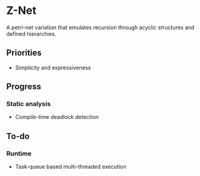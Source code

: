 # Z-Net

A petri-net variation that emulates recursion through acyclic structures and defined hierarchies.

## Priorities
- Simplicity and expressiveness

## Progress
### Static analysis
- Compile-time deadlock detection

## To-do 
### Runtime
- Task-queue based multi-threaded execution
